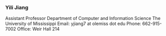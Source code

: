 ### Yili Jiang

Assistant Professor
Department of Computer and Information Science
The University of Mississippi
Email: yjiang7 at olemiss dot edu
Phone: 662-915-7002
Office: Weir Hall 214
